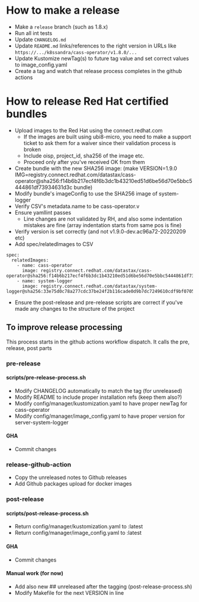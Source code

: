 # How to make a release

* Make a `release` branch (such as 1.8.x)
* Run all int tests
* Update `CHANGELOG.md`
* Update `README.md` links/references to the right version in URLs like `https://.../k8ssandra/cass-operator/v1.8.0/...`
* Update Kustomize newTag(s) to future tag value and set correct values to image_config.yaml
* Create a tag and watch that release process completes in the github actions

# How to release Red Hat certified bundles

* Upload images to the Red Hat using the connect.redhat.com
  * If the images are built using ubi8-micro, you need to make a support ticket to ask them for a waiver since their validation process is broken
  * Include oisp, project_id, sha256 of the image etc.
  * Proceed only after you've received OK from them
* Create bundle with the new SHA256 image: (make VERSION=1.9.0 IMG=registry.connect.redhat.com/datastax/cass-operator@sha256:f14b6b217ecf4f6b3dc1b43210ed51d6be56d70e5bbc5444861df73934631d3c bundle)
* Modify bundle's imageConfig to use the SHA256 image of system-logger
* Verify CSV's metadata.name to be cass-operator.v<version>
* Ensure yamllint passes
  * Line changes are not validated by RH, and also some indentation mistakes are fine (array indentation starts from same pos is fine)
* Verify version is set correctly (and not v1.9.0-dev.ac96a72-20220209 etc)
* Add spec/relatedImages to CSV
```
spec:
  relatedImages:
    - name: cass-operator
      image: registry.connect.redhat.com/datastax/cass-operator@sha256:f14b6b217ecf4f6b3dc1b43210ed51d6be56d70e5bbc5444861df73934631d3c
    - name: system-logger
      image: registry.connect.redhat.com/datastax/system-logger@sha256:33e75d0c78a277cdc37be24f2b116cade0d9b7dc7249610cdf9bf0705c8a040e
```
* Ensure the post-release and pre-release scripts are correct if you've made any changes to the structure of the project

## To improve release processing

This process starts in the github actions workflow dispatch. It calls the pre, release, post parts

### pre-release

#### scripts/pre-release-process.sh
* Modify CHANGELOG automatically to match the tag (for unreleased)
* Modify README to include proper installation refs (keep them also?)
* Modify config/manager/kustomization.yaml to have proper newTag for cass-operator
* Modify config/manager/image_config.yaml to have proper version for server-system-logger

#### GHA
* Commit changes

### release-github-action

* Copy the unreleased notes to Github releases
* Add Github packages upload for docker images

### post-release

#### scripts/post-release-process.sh
* Return config/manager/kustomization.yaml to :latest
* Return config/manager/image_config.yaml to :latest

#### GHA
* Commit changes

#### Manual work (for now)
* Add also new ## unreleased after the tagging (post-release-process.sh)
* Modify Makefile for the next VERSION in line

